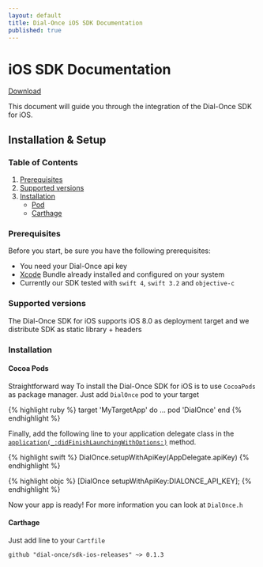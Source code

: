```yaml
---
layout: default
title: Dial-Once iOS SDK Documentation
published: true
---
```


iOS SDK Documentation
=========================

[Download](https://cocoapods.org/pods/DialOnce)

This document will guide you through the integration of the Dial-Once SDK for iOS.

Installation & Setup
--------------------

### Table of Contents

1.	[Prerequisites](#prerequisites)
2.	[Supported versions](#android-versions)
3.	[Installation](#installation)
	- [Pod](#pod)
    - [Carthage](#carthage)

### Prerequisites

Before you start, be sure you have the following prerequisites:

- You need your Dial-Once api key
- [Xcode](https://developer.apple.com/download/) Bundle already installed and configured on your system
- Currently our SDK tested with `swift 4`, `swift 3.2` and `objective-c`

### Supported versions

The Dial-Once SDK for iOS supports iOS 8.0 as deployment target and we distribute SDK as static library + headers

### Installation

#### Cocoa Pods

Straightforward way To install the Dial-Once SDK for iOS is to use `CocoaPods` as package manager. Just add `DialOnce` pod to your target

{% highlight ruby %}
target 'MyTargetApp' do
  ...
  pod 'DialOnce'
end
{% endhighlight %}

Finally, add the following line to your application delegate class in the [`application(_:didFinishLaunchingWithOptions:)`](https://developer.apple.com/documentation/uikit/uiapplicationdelegate/1622921-application) method.

{% highlight swift %}
DialOnce.setupWithApiKey(AppDelegate.apiKey)
{% endhighlight %}

{% highlight objc %}
[DialOnce setupWithApiKey:DIALONCE_API_KEY];
{% endhighlight %}

Now your app is ready! For more information you can look at `DialOnce.h` 

#### Carthage

Just add line to your `Cartfile`

```
github "dial-once/sdk-ios-releases" ~> 0.1.3
